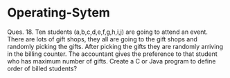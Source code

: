 # Operating-Sytem
Ques. 18. Ten students (a,b,c,d,e,f,g,h,i,j) are going to attend an event. 
There are lots of gift shops, they all are going to the gift shops and randomly picking the gifts.
After picking the gifts they are randomly arriving in the billing counter. 
The accountant gives the preference to that student who has maximum number of gifts.
Create a C or Java program to define order of billed students? 
